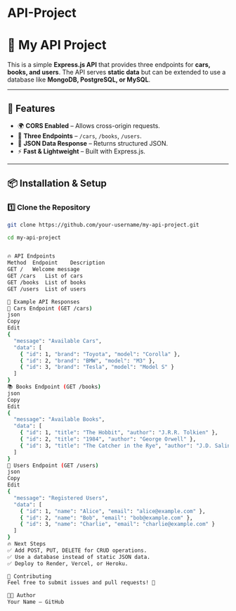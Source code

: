 # API-Project
# 🚀 My API Project

This is a simple **Express.js API** that provides three endpoints for **cars, books, and users**. The API serves **static data** but can be extended to use a database like **MongoDB, PostgreSQL, or MySQL**.

---

## 📌 Features
- 🌍 **CORS Enabled** – Allows cross-origin requests.
- 🚀 **Three Endpoints** – `/cars`, `/books`, `/users`.
- 📜 **JSON Data Response** – Returns structured JSON.
- ⚡ **Fast & Lightweight** – Built with Express.js.

---

## 📦 Installation & Setup

### **1️⃣ Clone the Repository**
```sh
git clone https://github.com/your-username/my-api-project.git

cd my-api-project


🔥 API Endpoints
Method	Endpoint	Description
GET	/	Welcome message
GET	/cars	List of cars
GET	/books	List of books
GET	/users	List of users

📌 Example API Responses
🚗 Cars Endpoint (GET /cars)
json
Copy
Edit
{
  "message": "Available Cars",
  "data": [
    { "id": 1, "brand": "Toyota", "model": "Corolla" },
    { "id": 2, "brand": "BMW", "model": "M3" },
    { "id": 3, "brand": "Tesla", "model": "Model S" }
  ]
}
📚 Books Endpoint (GET /books)
json
Copy
Edit
{
  "message": "Available Books",
  "data": [
    { "id": 1, "title": "The Hobbit", "author": "J.R.R. Tolkien" },
    { "id": 2, "title": "1984", "author": "George Orwell" },
    { "id": 3, "title": "The Catcher in the Rye", "author": "J.D. Salinger" }
  ]
}
👤 Users Endpoint (GET /users)
json
Copy
Edit
{
  "message": "Registered Users",
  "data": [
    { "id": 1, "name": "Alice", "email": "alice@example.com" },
    { "id": 2, "name": "Bob", "email": "bob@example.com" },
    { "id": 3, "name": "Charlie", "email": "charlie@example.com" }
  ]
}
🔥 Next Steps
✅ Add POST, PUT, DELETE for CRUD operations.
✅ Use a database instead of static JSON data.
✅ Deploy to Render, Vercel, or Heroku.

🤝 Contributing
Feel free to submit issues and pull requests! 🚀

👨‍💻 Author
Your Name – GitHub